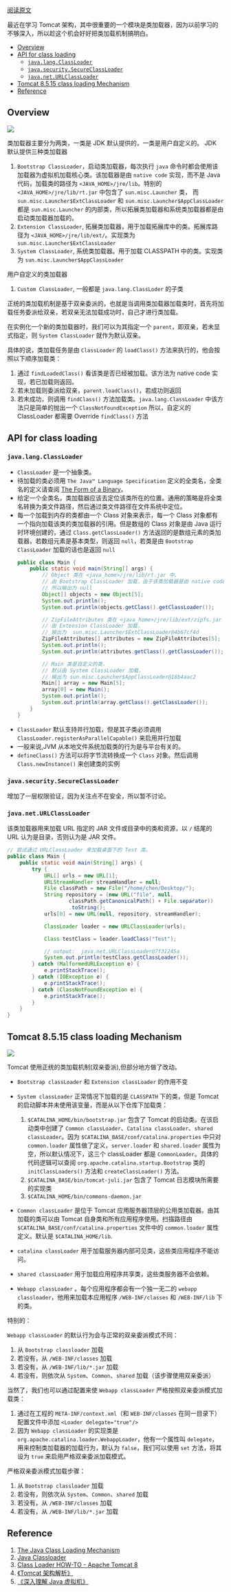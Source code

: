 [阅读原文](https://github.com/c-rainstorm/blog/blob/master/java/%E8%B0%88%E8%B0%88Java%E7%B1%BB%E5%8A%A0%E8%BD%BD%E6%9C%BA%E5%88%B6.md)



最近在学习 Tomcat 架构，其中很重要的一个模块是类加载器，因为以前学习的不够深入，所以趁这个机会好好把类加载机制搞明白。

<!-- TOC -->

- [Overview](#overview)
- [API for class loading](#api-for-class-loading)
    - [`java.lang.ClassLoader`](#javalangclassloader)
    - [`java.security.SecureClassLoader`](#javasecuritysecureclassloader)
    - [`java.net.URLClassLoader`](#javaneturlclassloader)
- [Tomcat 8.5.15 class loading Mechanism](#tomcat-8515-class-loading-mechanism)
- [Reference](#reference)

<!-- /TOC -->

## Overview

![](../res/Class-loader.png)

类加载器主要分为两类，一类是 JDK 默认提供的，一类是用户自定义的。
JDK 默认提供三种类加载器

1. `Bootstrap ClassLoader`，启动类加载器，每次执行 `java` 命令时都会使用该加载器为虚拟机加载核心类。该加载器是由 `native code` 实现，而不是 Java 代码，加载类的路径为 `<JAVA_HOME>/jre/lib`。特别的 `<JAVA_HOME>/jre/lib/rt.jar` 中包含了 `sun.misc.Launcher` 类， 而 `sun.misc.Launcher$ExtClassLoader` 和 `sun.misc.Launcher$AppClassLoader` 都是 `sun.misc.Launcher` 的内部类，所以拓展类加载器和系统类加载器都是由启动类加载器加载的。
1. `Extension ClassLoader`, 拓展类加载器，用于加载拓展库中的类。拓展库路径为 `<JAVA_HOME>/jre/lib/ext/`。实现类为 `sun.misc.Launcher$ExtClassLoader`
1. `System ClassLoader`, 系统类加载器。用于加载 CLASSPATH 中的类。实现类为 `sun.misc.Launcher$AppClassLoader`

用户自定义的类加载器

1. `Custom ClassLoader`, 一般都是 `java.lang.ClassLoder` 的子类

正统的类加载机制是基于双亲委派的，也就是当调用类加载器加载类时，首先将加载任务委派给双亲，若双亲无法加载成功时，自己才进行类加载。

在实例化一个新的类加载器时，我们可以为其指定一个 `parent`，即双亲，若未显式指定，则 `System ClassLoader` 就作为默认双亲。

具体的说，类加载任务是由 `ClassLoader` 的 `loadClass()` 方法来执行的，他会按照以下顺序加载类：

1. 通过 `findLoadedClass()` 看该类是否已经被加载。该方法为 native code 实现，若已加载则返回。
1. 若未加载则委派给双亲，`parent.loadClass()`，若成功则返回
1. 若未成功，则调用 `findClass()` 方法加载类。`java.lang.ClassLoader` 中该方法只是简单的抛出一个 `ClassNotFoundException` 所以，自定义的 ClassLoader 都需要 Override `findClass()` 方法

## API for class loading

### `java.lang.ClassLoader`

- `ClassLoader` 是一个抽象类。
- 待加载的类必须用 `The Java™ Language Specification` 定义的全类名，全类名的定义请查阅 [The Form of a Binary](https://docs.oracle.com/javase/specs/jls/se8/html/jls-13.html#jls-13.1)。
- 给定一个全类名，类加载器应该去定位该类所在的位置。通用的策略是将全类名转换为类文件路径，然后通过类文件路径在文件系统中定位。
- 每一个加载到内存的类都由一个 Class 对象来表示，每一个 Class 对象都有一个指向加载该类的类加载器的引用。但是数组的 Class 对象是由 Java 运行时环境创建的，通过 `Class.getClassLoader()` 方法返回的是数组元素的类加载器，若数组元素是基本类型，则返回 `null`，若类是由 `Bootstrap ClassLoader` 加载的话也是返回 `null`
    ```java
    public class Main {
        public static void main(String[] args) {
            // Object 类在 <java_home>/jre/lib/rt.jar 中，
            // 由 Bootstrap ClassLoader 加载，由于该类加载器是由 native code 编写
            // 所以输出为 null
            Object[] objects = new Object[5];
            System.out.println();
            System.out.println(objects.getClass().getClassLoader());

            // ZipFileAttributes 类在 <java_home>/jre/lib/ext/zipfs.jar 中，
            // 由 Extension ClassLoader 加载，
            // 输出为  sun.misc.Launcher$ExtClassLoader@4b67cf4d
            ZipFileAttributes[] attributes = new ZipFileAttributes[5];
            System.out.println();
            System.out.println(attributes.getClass().getClassLoader());

            // Main 类是自定义的类，
            // 默认由 System ClassLoader 加载，
            // 输出为 sun.misc.Launcher$AppClassLoader@18b4aac2
            Main[] array = new Main[5];
            array[0] = new Main();
            System.out.println();
            System.out.println(array.getClass().getClassLoader());
        }
    }
    ```
- `ClassLoader` 默认支持并行加载，但是其子类必须调用 `ClassLoader.registerAsParallelCapable()` 来启用并行加载
- 一般来说,JVM 从本地文件系统加载类的行为是与平台有关的。
- `defineClass()` 方法可以将字节流转换成一个 `Class` 对象。然后调用 `Class.newInstance()` 来创建类的实例

### `java.security.SecureClassLoader`

增加了一层权限验证，因为关注点不在安全，所以暂不讨论。

### `java.net.URLClassLoader`

该类加载器用来加载 URL 指定的 JAR 文件或目录中的类和资源，以 `/` 结尾的 URL 认为是目录，否则认为是 JAR 文件。

```java
// 尝试通过 URLClassLoader 来加载桌面下的 Test 类。
public class Main {
    public static void main(String[] args) {
        try {
            URL[] urls = new URL[1];
            URLStreamHandler streamHandler = null;
            File classPath = new File("/home/chen/Desktop/");
            String repository = (new URL("file", null,
                    classPath.getCanonicalPath() + File.separator))
                    .toString();
            urls[0] = new URL(null, repository, streamHandler);

            ClassLoader loader = new URLClassLoader(urls);

            Class testClass = loader.loadClass("Test");

            // output:  java.net.URLClassLoader@7f31245a
            System.out.println(testClass.getClassLoader());
        } catch (MalformedURLException e) {
            e.printStackTrace();
        } catch (IOException e) {
            e.printStackTrace();
        } catch (ClassNotFoundException e) {
            e.printStackTrace();
        }
    }
}
```

## Tomcat 8.5.15 class loading Mechanism

![](../res/tomcat-classloader.png)

Tomcat 使用正统的类加载机制(双亲委派),但部分地方做了改动。

- `Bootstrap classLoader` 和 `Extension classLoader` 的作用不变
- `System classLoader` 正常情况下加载的是 `CLASSPATH` 下的类，但是 Tomcat 的启动脚本并未使用该变量，而是从以下仓库下加载类：

    1. `$CATALINA_HOME/bin/bootstrap.jar` 包含了 Tomcat 的启动类。在该启动类中创建了 `Common classLoader`、`Catalina classLoader`、`shared classLoader`。因为 `$CATALINA_BASE/conf/catalina.properties` 中只对 `common.loader` 属性做了定义，`server.loader` 和 `shared.loader` 属性为空，所以默认情况下，这三个 classLoader 都是 `CommonLoader`。具体的代码逻辑可以查阅 `org.apache.catalina.startup.Bootstrap` 类的 `initClassLoaders()` 方法和 `createClassLoader()` 方法。
    1. `$CATALINA_BASE/bin/tomcat-juli.jar` 包含了 Tomcat 日志模块所需要的实现类
    1. `$CATALINA_HOME/bin/commons-daemon.jar`
- `Common classLoader` 是位于 Tomcat 应用服务器顶层的公用类加载器。由其加载的类可以由 Tomcat 自身类和所有应用程序使用。扫描路径由 `$CATALINA_BASE/conf/catalina.properties` 文件中的 `common.loader` 属性定义。默认是 `$CATALINA_HOME/lib`.
- `catalina classLoader` 用于加载服务器内部可见类，这些类应用程序不能访问。
- `shared classLoader` 用于加载应用程序共享类，这些类服务器不会依赖。
- `Webapp classLoader` 。每个应用程序都会有一个独一无二的 `webapp classloader`，他用来加载本应用程序 `/WEB-INF/classes` 和 `/WEB-INF/lib` 下的类。

特别的：

`Webapp classLoader` 的默认行为会与正常的双亲委派模式不同：

1. 从 `Bootstrap classloader` 加载
1. 若没有，从 `/WEB-INF/classes` 加载
1. 若没有，从 `/WEB-INF/lib/*.jar` 加载
1. 若没有，则依次从 `System`、`Common`、`shared` 加载（该步骤使用双亲委派）

当然了，我们也可以通过配置来使 `Webapp classLoader` 严格按照双亲委派模式加载类：

1. 通过在工程的 `META-INF/context.xml`（和 `WEB-INF/classes` 在同一目录下） 配置文件中添加 `<Loader delegate="true"/>`
1. 因为 `Webapp classLoader` 的实现类是 `org.apache.catalina.loader.WebappLoader`，他有一个属性叫 `delegate`， 用来控制类加载器的加载行为，默认为 `false`，我们可以使用 `set` 方法，将其设为 `true` 来启用严格双亲委派加载模式。

严格双亲委派模式加载步骤：

1. 从 `Bootstrap classloader` 加载
1. 若没有，则依次从 `System`、`Common`、`shared` 加载
1. 若没有，从 `/WEB-INF/classes` 加载
1. 若没有，从 `/WEB-INF/lib/*.jar` 加载

## Reference

1. [The Java Class Loading Mechanism](https://docs.oracle.com/javase/tutorial/ext/basics/load.html)
1. [Java Classloader](https://en.wikipedia.org/wiki/Java_Classloader)
1. [Class Loader HOW-TO - Apache Tomcat 8](https://tomcat.apache.org/tomcat-8.5-doc/class-loader-howto.html)
1. [《Tomcat 架构解析》]()
1. [《深入理解 Java 虚拟机》]()